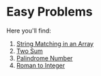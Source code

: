 # Easy Problems

Here you'll find:

1. <a href="https://github.com/lara-vel-dev/leetcode-exercises/blob/main/easy-problems/01-matchingstring.py">String Matching in an Array</a>
2. <a href="https://github.com/lara-vel-dev/leetcode-exercises/blob/main/easy-problems/02-twosum.py">Two Sum</a>
3. <a href="https://github.com/lara-vel-dev/leetcode-exercises/blob/main/easy-problems/03-palindrome.py">Palindrome Number</a>
4. <a href="https://github.com/lara-vel-dev/leetcode-exercises/blob/main/easy-problems/04-romantointeger.py">Roman to Integer</a>
   <a href=""></a>
